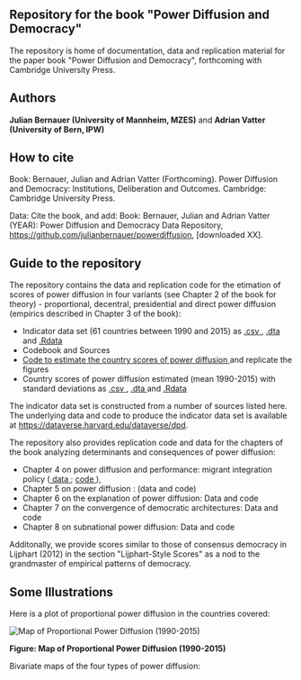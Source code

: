 ## Repository for the book "Power Diffusion and Democracy"
The repository is home of documentation, data and replication material for the paper book "Power Diffusion and Democracy", forthcoming with Cambridge University Press. 

## Authors
**Julian Bernauer (University of Mannheim, MZES)** and **Adrian Vatter (University of Bern, IPW)**

## How to cite 
Book: Bernauer, Julian and Adrian Vatter (Forthcoming). Power Diffusion and Democracy: Institutions, Deliberation and Outcomes. Cambridge: Cambridge University Press. 

Data: Cite the book, and add: Book: Bernauer, Julian and Adrian Vatter (YEAR): Power Diffusion and Democracy Data Repository, https://github.com/julianbernauer/powerdiffusion, [downloaded XX].

## Guide to the repository 
The repository contains the data and replication code for the etimation of scores of power diffusion in four variants (see Chapter 2 of the book for theory) - proportional, decentral, presidential and direct power diffusion (empirics described in Chapter 3 of the book): 

- Indicator data set (61 countries between 1990 and 2015) as <a href="https://github.com/julianbernauer/powerdiffusion/blob/master/data/DPD2018July_indicators.csv"> .csv </a>, <a href="https://github.com/julianbernauer/powerdiffusion/blob/master/data/DPD2018July_indicators.dta"> .dta </a> and <a href="https://github.com/julianbernauer/powerdiffusion/blob/master/data/DPD2018July_indicators.Rdata"> .Rdata </a>
- Codebook and Sources 
- <a href="https://github.com/julianbernauer/powerdiffusion/blob/master/code/fairt.r"> Code to estimate the country scores of power diffusion </a> and replicate the figures 
- Country scores of power diffusion estimated (mean 1990-2015) with standard deviations as <a href="https://github.com/julianbernauer/powerdiffusion/blob/master/data/DPD2018July_scores.csv"> .csv </a>, <a href="https://github.com/julianbernauer/powerdiffusion/blob/master/data/DPD2018July_scores.dta"> .dta </a> and <a href="https://github.com/julianbernauer/powerdiffusion/blob/master/data/DPD2018July_scores.Rdata"> .Rdata </a> 

The indicator data set is constructed from a number of sources listed here. The underlying data and code to produce the indicator data set is available at https://dataverse.harvard.edu/dataverse/dpd. 

The repository also provides replication code and data for the chapters of the book analyzing determinants and consequences of power diffusion: 
- Chapter 4 on power diffusion and performance: migrant integration policy (<a href="https://github.com/julianbernauer/powerdiffusion/blob/master/code/PDD2018_ch4_perf_mipex.Rdata"> data </a>; <a href="https://github.com/julianbernauer/powerdiffusion/blob/master/data/PDD_perf_mipex.r"> code </a>),
- Chapter 5 on power diffusion : (data and code) 
- Chapter 6 on the explanation of power diffusion: Data and code 
- Chapter 7 on the convergence of democratic architectures: Data and code 
- Chapter 8 on subnational power diffusion: Data and code 

Additonally, we provide scores similar to those of consensus democracy in Lijphart (2012) in the section "Lijphart-Style Scores" as a nod to the grandmaster of empirical patterns of democracy. 


## Some Illustrations 

Here is a plot of proportional power diffusion in the countries covered: 

![Map of Proportional Power Diffusion (1990-2015)](figures/Fig_pd1.jpeg)

**Figure: Map of Proportional Power Diffusion (1990-2015)**

Bivariate maps of the four types of power diffusion: 

